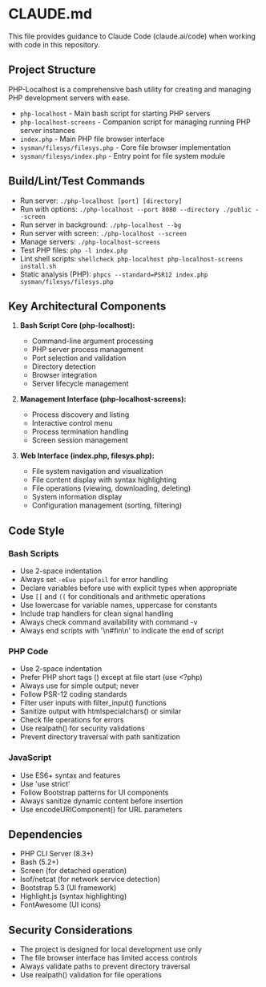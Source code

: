 # CLAUDE.md

This file provides guidance to Claude Code (claude.ai/code) when working with code in this repository.

## Project Structure

PHP-Localhost is a comprehensive bash utility for creating and managing PHP development servers with ease.

- `php-localhost` - Main bash script for starting PHP servers
- `php-localhost-screens` - Companion script for managing running PHP server instances
- `index.php` - Main PHP file browser interface 
- `sysman/filesys/filesys.php` - Core file browser implementation
- `sysman/filesys/index.php` - Entry point for file system module

## Build/Lint/Test Commands

- Run server: `./php-localhost [port] [directory]`
- Run with options: `./php-localhost --port 8080 --directory ./public --screen`
- Run server in background: `./php-localhost --bg`
- Run server with screen: `./php-localhost --screen`
- Manage servers: `./php-localhost-screens`
- Test PHP files: `php -l index.php`
- Lint shell scripts: `shellcheck php-localhost php-localhost-screens install.sh`
- Static analysis (PHP): `phpcs --standard=PSR12 index.php sysman/filesys/filesys.php`

## Key Architectural Components

1. **Bash Script Core (php-localhost):**
   - Command-line argument processing
   - PHP server process management
   - Port selection and validation
   - Directory detection
   - Browser integration
   - Server lifecycle management

2. **Management Interface (php-localhost-screens):**
   - Process discovery and listing
   - Interactive control menu
   - Process termination handling
   - Screen session management

3. **Web Interface (index.php, filesys.php):**
   - File system navigation and visualization
   - File content display with syntax highlighting
   - File operations (viewing, downloading, deleting)
   - System information display
   - Configuration management (sorting, filtering)

## Code Style

### Bash Scripts

- Use 2-space indentation
- Always set `-eEuo pipefail` for error handling
- Declare variables before use with explicit types when appropriate
- Use `[[` and `((` for conditionals and arithmetic operations
- Use lowercase for variable names, uppercase for constants
- Include trap handlers for clean signal handling
- Always check command availability with command -v
- Always end scripts with '\n#fin\n' to indicate the end of script

### PHP Code

- Use 2-space indentation
- Prefer PHP short tags (<? ... ?>) except at file start (use <?php)
- Always use <?=...?> for simple output; never <?php echo ...?>
- Follow PSR-12 coding standards
- Filter user inputs with filter_input() functions
- Sanitize output with htmlspecialchars() or similar
- Check file operations for errors
- Use realpath() for security validations
- Prevent directory traversal with path sanitization

### JavaScript

- Use ES6+ syntax and features
- Use 'use strict'
- Follow Bootstrap patterns for UI components
- Always sanitize dynamic content before insertion
- Use encodeURIComponent() for URL parameters

## Dependencies

- PHP CLI Server (8.3+)
- Bash (5.2+)
- Screen (for detached operation)
- lsof/netcat (for network service detection)
- Bootstrap 5.3 (UI framework)
- Highlight.js (syntax highlighting)
- FontAwesome (UI icons)

## Security Considerations

- The project is designed for local development use only
- The file browser interface has limited access controls
- Always validate paths to prevent directory traversal
- Use realpath() validation for file operations